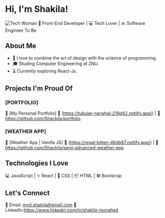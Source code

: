 # Hi, I'm Shakila! 
![Tech Woman](https://img.icons8.com/external-flat-wichaiwi/64/000000/external-designer-gig-economy-flat-wichaiwi.png)
🚀 Front-End Developer | 💻 Tech Lover | 🔜 Software Engineer To Be

## About Me

- 🎨 I love to combine the art of design with the science of programming.
- 🎓 Studing Computer Engineering at ZNU.
- ⌛ Currently exploring React-Js.

## Projects I'm Proud Of

### [PORTFOLIO]

📌 [My Personal Portfolio]
🔗 (https://tubular-narwhal-219d42.netlify.app/) | 📂 https://github.com/Shackila/portfolio

### [WEATHER APP]

📌 [Weather App | Vanilla JS]
🔗 (https://regal-kitten-46db67.netlify.app/) | 📂 https://github.com/Shackila/semi-advanced-weather-app

## Technologies I Love

💻 JavaScript | ⚛️ React | 🎨 CSS | 📦 HTML | 🛠️ Bootstrap

## Let's Connect

📧 Email: mvd.shakila@gmail.com
💼 LinkedIn:https://www.linkedin.com/in/shakila-movahed
